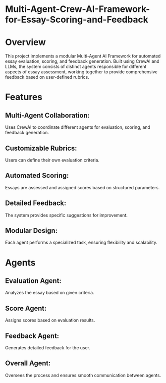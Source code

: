 # Multi-Agent-Crew-AI-Framework-for-Essay-Scoring-and-Feedback

# Overview
This project implements a modular Multi-Agent AI Framework for automated essay evaluation, scoring, and feedback generation. Built using CrewAI and LLMs, the system consists of distinct agents responsible for different aspects of essay assessment, working together to provide comprehensive feedback based on user-defined rubrics.

# Features
## Multi-Agent Collaboration: 
Uses CrewAI to coordinate different agents for evaluation, scoring, and feedback generation.

## Customizable Rubrics: 
Users can define their own evaluation criteria.

## Automated Scoring: 
Essays are assessed and assigned scores based on structured parameters.

## Detailed Feedback: 
The system provides specific suggestions for improvement.

## Modular Design: 
Each agent performs a specialized task, ensuring flexibility and scalability.

# Agents
## Evaluation Agent: 
Analyzes the essay based on given criteria.

## Score Agent: 
Assigns scores based on evaluation results.

## Feedback Agent: 
Generates detailed feedback for the user.

## Overall Agent: 
Oversees the process and ensures smooth communication between agents.
